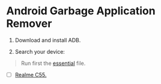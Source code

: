 # Android Garbage Application Remover

1. Download and install ADB.

2. Search your device:

> Run first the [essential]() file.

- [ ] [Realme C55.]()
